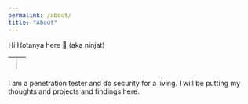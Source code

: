 ```yaml
---
permalink: /about/
title: "About"
---
```


Hi Hotanya here 👋 (aka ninjat)

| <img src='https://hotanya.github.io/assets/images/zuko.gif' height='10%' width='10%'> |
| :--: |
 

I am a penetration tester and do security for a living. I will be putting my thoughts and projects and findings here.